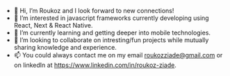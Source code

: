 - 👋 Hi, I’m Roukoz and I look forward to new connections!
- 👀 I’m interested in javascript frameworks currently developing using React, Next & React Native.
- 🌱 I’m currently learning and getting deeper into mobile technologies.
- 💞️ I’m looking to collaborate on intresting/fun projects while mutually sharing knowledge and experience.
- 📫 You could always contact me on my email roukozziade@gmail.com or on linkedIn at https://www.linkedin.com/in/roukoz-ziade.

<!---
roukoz-ziade/roukoz-ziade is a ✨ special ✨ repository because its `README.md` (this file) appears on your GitHub profile.
You can click the Preview link to take a look at your changes.
--->
